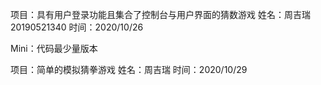 <!--
 * @Author: your name
 * @Date: 2020-10-29 00:53:28
 * @LastEditTime: 2020-10-29 12:00:00
 * @LastEditors: Please set LastEditors
 * @Description: In User Settings Edit
 * @FilePath: \undefinede:\MyCode\MyGit\JERRY-For-JAVA\JerryGuessNumberGame\README.md
-->
项目：具有用户登录功能且集合了控制台与用户界面的猜数游戏
姓名：周吉瑞 20190521340
时间：2020/10/26

Mini：代码最少量版本

项目：简单的模拟猜拳游戏
姓名：周吉瑞
时间：2020/10/29
